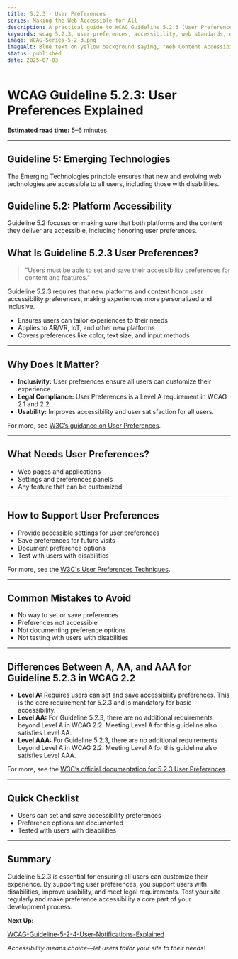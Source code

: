 ```yaml
---
title: 5.2.3 - User Preferences
series: Making the Web Accessible for All
description: A practical guide to WCAG Guideline 5.2.3 (User Preferences)—what it means, why it matters, and how to ensure users can set and save their accessibility preferences.
keywords: wcag 5.2.3, user preferences, accessibility, web standards, digital inclusion
image: WCAG-Series-5-2-3.png
imageAlt: Blue text on yellow background saying, "Web Content Accessibiilty Guiedlines (WCAG) 5.2.3 Explained, User Preferences"
status: published
date: 2025-07-03
---
```


# **WCAG Guideline 5.2.3: User Preferences Explained**

**Estimated read time:** 5–6 minutes

---

## **Guideline 5: Emerging Technologies**

The Emerging Technologies principle ensures that new and evolving web technologies are accessible to all users, including those with disabilities.

## **Guideline 5.2: Platform Accessibility**

Guideline 5.2 focuses on making sure that both platforms and the content they deliver are accessible, including honoring user preferences.

## **What Is Guideline 5.2.3 User Preferences?**

<!-- [Illustration: User setting accessibility preferences in a web app] -->

> "Users must be able to set and save their accessibility preferences for content and features."

Guideline 5.2.3 requires that new platforms and content honor user accessibility preferences, making experiences more personalized and inclusive.

- Ensures users can tailor experiences to their needs
- Applies to AR/VR, IoT, and other new platforms
- Covers preferences like color, text size, and input methods

---

## **Why Does It Matter?**

<!-- [Infographic: User with settings icon, preferences panel, and accessibility symbol] -->

- **Inclusivity:** User preferences ensure all users can customize their experience.
- **Legal Compliance:** User Preferences is a Level A requirement in WCAG 2.1 and 2.2.
- **Usability:** Improves accessibility and user satisfaction for all users.

For more, see [W3C’s guidance on User Preferences](https://www.w3.org/WAI/standards-guidelines/wcag/new-in-22/).

---

## **What Needs User Preferences?**

<!-- [Grid: Web pages, applications, settings, all with preferences icons] -->

- Web pages and applications
- Settings and preferences panels
- Any feature that can be customized

---

## **How to Support User Preferences**

<!-- [Side-by-side code snippets: Preferences panel, no preferences]
[Example: Settings panel for user preferences] -->

- Provide accessible settings for user preferences
- Save preferences for future visits
- Document preference options
- Test with users with disabilities

For more, see the [W3C's User Preferences Techniques](https://www.w3.org/WAI/standards-guidelines/wcag/new-in-22/).

---

## **Common Mistakes to Avoid**

<!-- [Do/Don't graphic: Left side with preferences, right side with no preferences] -->

- No way to set or save preferences
- Preferences not accessible
- Not documenting preference options
- Not testing with users with disabilities

---

## **Differences Between A, AA, and AAA for Guideline 5.2.3 in WCAG 2.2**

<!-- [Infographic: Three columns labeled A, AA, AAA with example requirements for each] -->

- **Level A:** Requires users can set and save accessibility preferences. This is the core requirement for 5.2.3 and is mandatory for basic accessibility.
- **Level AA:** For Guideline 5.2.3, there are no additional requirements beyond Level A in WCAG 2.2. Meeting Level A for this guideline also satisfies Level AA.
- **Level AAA:** For Guideline 5.2.3, there are no additional requirements beyond Level A in WCAG 2.2. Meeting Level A for this guideline also satisfies Level AAA.

For more, see the [W3C’s official documentation for 5.2.3 User Preferences](https://www.w3.org/WAI/standards-guidelines/wcag/new-in-22/).

---

## **Quick Checklist**

<!-- [Checklist graphic: Icons for each item (preferences, settings, accessibility, etc.)] -->

- Users can set and save accessibility preferences
- Preference options are documented
- Tested with users with disabilities

---

## **Summary**

<!-- [Illustration: User setting preferences in a web app] -->

Guideline 5.2.3 is essential for ensuring all users can customize their experience. By supporting user preferences, you support users with disabilities, improve usability, and meet legal requirements. Test your site regularly and make preference accessibility a core part of your development process.

**Next Up:**

[WCAG-Guideline-5-2-4-User-Notifications-Explained](WCAG-Guideline-5-2-4-User-Notifications-Explained)

*Accessibility means choice—let users tailor your site to their needs!*
